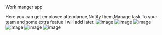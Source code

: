Work manger app

Here you can get employee attendance,Notify them,Manage task To your team and some extra featue i will add later.
![image](https://github.com/user-attachments/assets/bbc46e43-9c61-4da0-a739-c497abb9377d)
![image](https://github.com/user-attachments/assets/9a9fd3c8-cdb4-4c61-9d5f-5eeb75bb793f)
![image](https://github.com/user-attachments/assets/9f7655a9-4b43-4562-9df0-21023d7978d2)
![image](https://github.com/user-attachments/assets/8c863f23-e545-4cef-b5d3-aad5ea7d2b03)
![image](https://github.com/user-attachments/assets/8af45d6f-c83b-4ef3-a4ec-e2b17456dca2)
![image](https://github.com/user-attachments/assets/a955b8ee-3519-4f21-b401-f370f9d91fcd)




